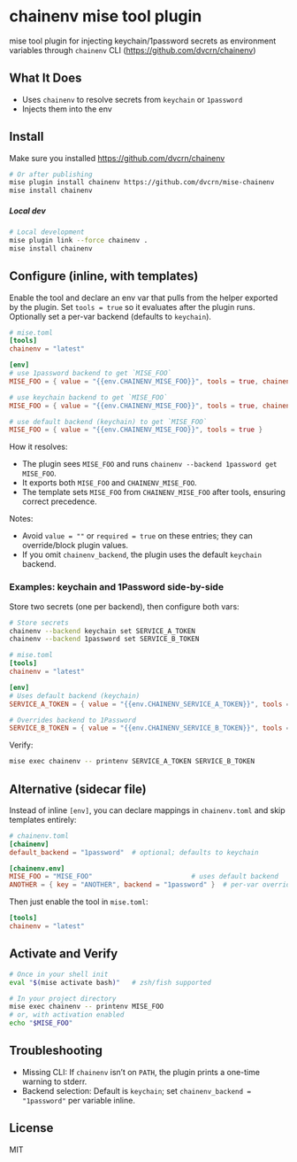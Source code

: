 # chainenv mise tool plugin

mise tool plugin for injecting keychain/1password secrets as environment variables through `chainenv` CLI (https://github.com/dvcrn/chainenv)

## What It Does

- Uses `chainenv` to resolve secrets from `keychain` or `1password`
- Injects them into the env

## Install

Make sure you installed https://github.com/dvcrn/chainenv

```bash
# Or after publishing
mise plugin install chainenv https://github.com/dvcrn/mise-chainenv
mise install chainenv
```

##### Local dev

```bash
# Local development
mise plugin link --force chainenv .
mise install chainenv
```

## Configure (inline, with templates)

Enable the tool and declare an env var that pulls from the helper exported by the plugin. Set `tools = true` so it evaluates after the plugin runs. Optionally set a per-var backend (defaults to `keychain`).

```toml
# mise.toml
[tools]
chainenv = "latest"

[env]
# use 1password backend to get `MISE_FOO`
MISE_FOO = { value = "{{env.CHAINENV_MISE_FOO}}", tools = true, chainenv_backend = "1password" }

# use keychain backend to get `MISE_FOO`
MISE_FOO = { value = "{{env.CHAINENV_MISE_FOO}}", tools = true, chainenv_backend = "keychain" }

# use default backend (keychain) to get `MISE_FOO`
MISE_FOO = { value = "{{env.CHAINENV_MISE_FOO}}", tools = true }
```

How it resolves:

- The plugin sees `MISE_FOO` and runs `chainenv --backend 1password get MISE_FOO`.
- It exports both `MISE_FOO` and `CHAINENV_MISE_FOO`.
- The template sets `MISE_FOO` from `CHAINENV_MISE_FOO` after tools, ensuring correct precedence.

Notes:

- Avoid `value = ""` or `required = true` on these entries; they can override/block plugin values.
- If you omit `chainenv_backend`, the plugin uses the default `keychain` backend.

### Examples: keychain and 1Password side-by-side

Store two secrets (one per backend), then configure both vars:

```bash
# Store secrets
chainenv --backend keychain set SERVICE_A_TOKEN
chainenv --backend 1password set SERVICE_B_TOKEN
```

```toml
# mise.toml
[tools]
chainenv = "latest"

[env]
# Uses default backend (keychain)
SERVICE_A_TOKEN = { value = "{{env.CHAINENV_SERVICE_A_TOKEN}}", tools = true }

# Overrides backend to 1Password
SERVICE_B_TOKEN = { value = "{{env.CHAINENV_SERVICE_B_TOKEN}}", tools = true, chainenv_backend = "1password" }
```

Verify:

```bash
mise exec chainenv -- printenv SERVICE_A_TOKEN SERVICE_B_TOKEN
```

## Alternative (sidecar file)

Instead of inline `[env]`, you can declare mappings in `chainenv.toml` and skip templates entirely:

```toml
# chainenv.toml
[chainenv]
default_backend = "1password"  # optional; defaults to keychain

[chainenv.env]
MISE_FOO = "MISE_FOO"                         # uses default backend
ANOTHER = { key = "ANOTHER", backend = "1password" }  # per-var override
```

Then just enable the tool in `mise.toml`:

```toml
[tools]
chainenv = "latest"
```

## Activate and Verify

```bash
# Once in your shell init
eval "$(mise activate bash)"   # zsh/fish supported

# In your project directory
mise exec chainenv -- printenv MISE_FOO
# or, with activation enabled
echo "$MISE_FOO"
```

## Troubleshooting

- Missing CLI: If `chainenv` isn’t on `PATH`, the plugin prints a one-time warning to stderr.
- Backend selection: Default is `keychain`; set `chainenv_backend = "1password"` per variable inline.

## License

MIT
